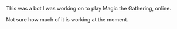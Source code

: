 This was a bot I was working on to play Magic the Gathering, online.

Not sure how much of it is working at the moment.
